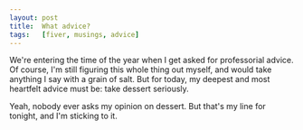 ```yaml
---
layout: post
title:  What advice?
tags:   [fiver, musings, advice]
---
```


We're entering the time of the year when I get asked for professorial
advice.  Of course, I'm still figuring this whole thing out myself,
and would take anything I say with a grain of salt.  But for today,
my deepest and most heartfelt advice must be: take dessert seriously.

Yeah, nobody ever asks my opinion on dessert.  But that's my line for
tonight, and I'm sticking to it.